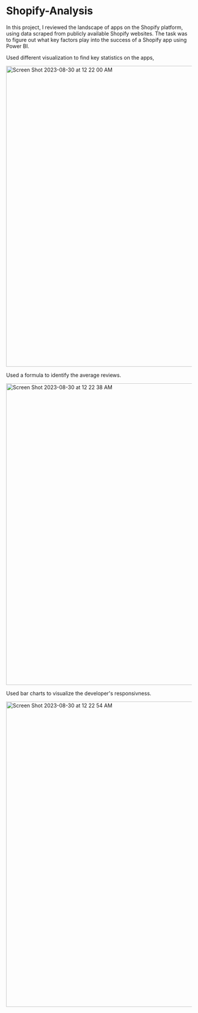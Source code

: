 # Shopify-Analysis
In this project, I reviewed the landscape of apps on the Shopify platform, using data scraped from publicly available Shopify websites. The task was to figure out what key factors play into the success of a Shopify app using Power BI.

Used different visualization to find key statistics on the apps,

<img width="814" alt="Screen Shot 2023-08-30 at 12 22 00 AM" src="https://github.com/jaycebrayboy/Shopify-Analysis/assets/141188945/3c6826c9-2f7c-40c9-b7d9-60d4960b66ef">

Used a formula to identify the average reviews.

<img width="816" alt="Screen Shot 2023-08-30 at 12 22 38 AM" src="https://github.com/jaycebrayboy/Shopify-Analysis/assets/141188945/fa0dd5f1-a091-4e0d-a30b-f88a88a64837">

Used bar charts to visualize the developer's responsivness. 

<img width="826" alt="Screen Shot 2023-08-30 at 12 22 54 AM" src="https://github.com/jaycebrayboy/Shopify-Analysis/assets/141188945/0717004e-5d72-4e9c-b19b-be488fc2b52d">
